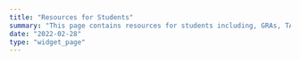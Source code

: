 ```yaml
---
title: "Resources for Students"
summary: "This page contains resources for students including, GRAs, TAs, and advisees."
date: "2022-02-28"  
type: "widget_page" 
---
```

